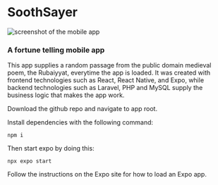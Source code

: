 <h1>SoothSayer</h1>
<img src="https://github.com/JustinLawrenceMS/SoothSayer/assets/43936909/815fce0c-89e2-4a78-ba35-4929b94ea49a" alt="screenshot of the mobile app" />

<h3>A fortune telling mobile app</h3>

This app supplies a random passage from the public domain
medieval poem, the Rubaiyyat, everytime the app is loaded.
It was created with frontend technologies such as React, 
React Native, and Expo, while backend technologies such as
Laravel, PHP and MySQL supply the business logic that makes
the app work.

Download the github repo and navigate to app root.

Install dependencies with the following command:

```npm i```

Then start expo by doing this:

```npx expo start```

Follow the instructions on the Expo site for how
to load an Expo app.
